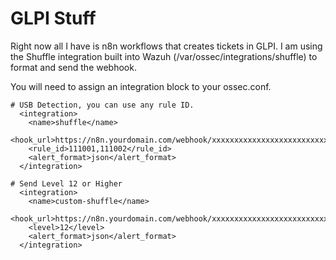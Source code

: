 # GLPI Stuff

Right now all I have is n8n workflows that creates tickets in GLPI.
I am using the Shuffle integration built into Wazuh (/var/ossec/integrations/shuffle) to format and send the webhook.

You will need to assign an integration block to your ossec.conf.

```
# USB Detection, you can use any rule ID.
  <integration>
    <name>shuffle</name>
    <hook_url>https://n8n.yourdomain.com/webhook/xxxxxxxxxxxxxxxxxxxxxxxxxxxxxxxxxx</hook_url>
    <rule_id>111001,111002</rule_id>
    <alert_format>json</alert_format>
  </integration>

# Send Level 12 or Higher
  <integration>
    <name>custom-shuffle</name>
    <hook_url>https://n8n.yourdomain.com/webhook/xxxxxxxxxxxxxxxxxxxxxxxxxxxxxxxxxxxxxx</hook_url>
    <level>12</level>
    <alert_format>json</alert_format>
  </integration>
```
